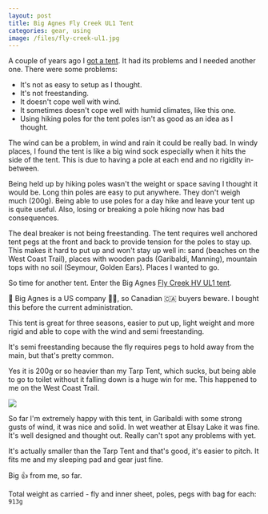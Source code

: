 ```yaml
---
layout: post
title: Big Agnes Fly Creek UL1 Tent
categories: gear, using
image: /files/fly-creek-ul1.jpg
---
```


A couple of years ago I [got a tent](/2022-04-04-a-tent.html). It had its problems and I needed another one. There were some problems:

* It's not as easy to setup as I thought.
* It's not freestanding.
* It doesn't cope well with wind. 
* It sometimes doesn't cope well with humid climates, like this one.
* Using hiking poles for the tent poles isn't as good as an idea as I thought.

The wind can be a problem, in wind and rain it could be really bad. In windy places, I found the tent is like a big wind sock especially when it hits the side of the tent. This is due to having a pole at each end and no rigidity in-between.

Being held up by hiking poles wasn't the weight or space saving I thought it would be. Long thin poles are easy to put anywhere. They don't weigh much (200g). Being able to use poles for a day hike and leave your tent up is quite useful. Also, losing or breaking a pole hiking now has bad consequences.

The deal breaker is not being freestanding. The tent requires well anchored tent pegs at the front and back to provide tension for the poles to stay up. This makes it hard to put up and won't stay up well in: sand (beaches on the West Coast Trail), places with wooden pads (Garibaldi, Manning), mountain tops with no soil (Seymour, Golden Ears). Places I wanted to go.

So time for another tent. Enter the Big Agnes 
[Fly Creek HV UL1 tent](https://www.bigagnes.com/collections/ultralight-tents/products/fly-creek-hv-ul1-solution-dye).

<div class="alert alert-warning">🚨 Big Agnes is a US company 🤦‍♂, so Canadian 🇨🇦 buyers beware. I bought this before the current administration.</div>

This tent is great for three seasons, easier to put up, light weight and more rigid and able to cope with the wind and semi freestanding.

It's semi freestanding because the fly requires pegs to hold away from the main, but that's pretty common.

Yes it is 200g or so heavier than my Tarp Tent, which sucks, but being able to go to toilet without it falling down is a huge win for me. This happened to me on the West Coast Trail.

<img src="/files/IMG_2653.jpeg" />

So far I'm extremely happy with this tent, in Garibaldi with some strong gusts of wind, it was nice and solid. In wet weather at Elsay Lake it was fine. It's well designed and thought out. Really can't spot any problems with yet. 

It's actually smaller than the Tarp Tent and that's good, it's easier to pitch. It fits me and my sleeping pad and gear just fine.

Big 👍 from me, so far.

Total weight as carried - fly and inner sheet, poles, pegs with bag for each: <code>913g</code>

